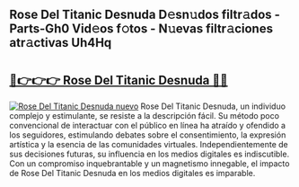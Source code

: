 ## Rose Del Titanic Desnuda D𝚎sn𝚞dos filtr𝚊dos - Parts-Gh0 Vid𝚎os f𝚘tos - N𝚞evas filtr𝚊ciones atr𝚊ctivas Uh4Hq

# <h2><a href="http://mb8qz2.tromn.icu/?c=Rose+Del+Titanic+Desnuda">🔗👉👉👉 Rose Del Titanic Desnuda 🔗🔗</a></h2>

[![Rose Del Titanic Desnuda nuevo](https://i.imgur.com/pEAQMta.gif)](http://mb8qz2.tromn.icu/?c=Rose+Del+Titanic+Desnuda)
Rose Del Titanic Desnuda, un individuo complejo y estimulante, se resiste a la descripción fácil. Su método poco convencional de interactuar con el público en línea ha atraído y ofendido a los seguidores, estimulando debates sobre el consentimiento, la expresión artística y la esencia de las comunidades virtuales. Independientemente de sus decisiones futuras, su influencia en los medios digitales es indiscutible. Con un compromiso inquebrantable y un magnetismo innegable, el impacto de Rose Del Titanic Desnuda en los medios digitales es imparable.
